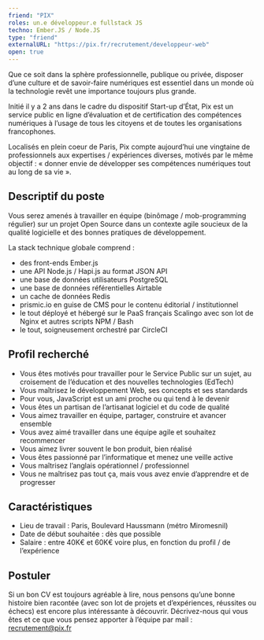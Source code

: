 ```yaml
---
friend: "PIX"
roles: un.e développeur.e fullstack JS
techno: Ember.JS / Node.JS
type: "friend"
externalURL: "https://pix.fr/recrutement/developpeur-web"
open: true
---
```


Que ce soit dans la sphère professionnelle, publique ou privée, disposer d’une culture et de savoir-faire numériques est essentiel dans un monde où la technologie revêt une importance toujours plus grande.

Initié il y a 2 ans dans le cadre du dispositif Start​-up d’État, Pix est un service public en ligne d’évaluation et de certification des compétences numériques à l’usage de tous les citoyens et de toutes les organisations francophones.

Localisés en plein coeur de Paris, Pix compte aujourd’hui une vingtaine de professionnels aux expertises / expériences diverses, motivés par le même objectif : « donner envie de développer ses compétences numériques tout au long de sa vie ».

<!--more-->

## Descriptif du poste

Vous serez amenés à travailler en équipe (binômage / mob-programming régulier) sur un projet Open Source dans un contexte agile soucieux de la qualité logicielle et des bonnes pratiques de développement.

La stack technique globale comprend :

- des front-ends Ember.js
- une API Node.js / Hapi.js au format JSON API
- une base de données utilisateurs PostgreSQL
- une base de données référentielles Airtable
- un cache de données Redis
- prismic.io en guise de CMS pour le contenu éditorial / institutionnel
- le tout déployé et hébergé sur le PaaS français Scalingo avec son lot de Nginx et autres scripts NPM / Bash
- le tout, soigneusement orchestré par CircleCI

## Profil recherché

- Vous êtes motivés pour travailler pour le Service Public sur un sujet, au croisement de l’éducation et des nouvelles technologies (EdTech)
- Vous maîtrisez le développement Web, ses concepts et ses standards
- Pour vous, JavaScript est un ami proche ou qui tend à le devenir
- Vous êtes un partisan de l’artisanat logiciel et du code de qualité
- Vous aimez travailler en équipe, partager, construire et avancer ensemble
- Vous avez aimé travailler dans une équipe agile et souhaitez recommencer
- Vous aimez livrer souvent le bon produit, bien réalisé
- Vous êtes passionné par l’informatique et menez une veille active
- Vous maîtrisez l’anglais opérationnel / professionnel
- Vous ne maîtrisez pas tout ça, mais vous avez envie d’apprendre et de progresser

## Caractéristiques

- Lieu de travail : Paris, Boulevard Haussmann (métro Miromesnil)
- Date de début souhaitée : dès que possible
- Salaire : entre 40K€ et 60K€ voire plus, en fonction du profil / de l’expérience

## Postuler

Si un bon CV est toujours agréable à lire, nous pensons qu’une bonne histoire bien racontée (avec son lot de projets et d’expériences, réussites ou échecs) est encore plus intéressante à découvrir. Décrivez-nous qui vous êtes et ce que vous pensez apporter à l’équipe par mail : recrutement@pix.fr
